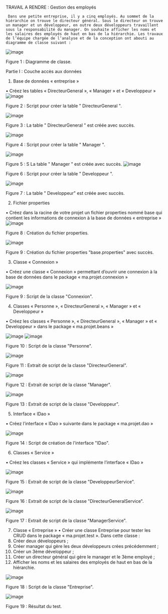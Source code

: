 TRAVAIL A RENDRE : Gestion des employés

     Dans une petite entreprise, il y a cinq employés. Au sommet de la hiérarchie on trouve le directeur général. Sous le directeur on trouve un manager et un développeur, en outre deux développeurs travaillent sous la responsabilité du manager. On souhaite afficher les noms et les salaires des employés de haut en bas de la hiérarchie. Les travaux de l’équipe chargée de l’analyse et de la conception ont abouti au diagramme de classe suivant :
     
 ![image](https://github.com/user-attachments/assets/969a650c-6d49-400c-babe-0973fec5d825)

Figure 1 : Diagramme de classe.

 Partie I : Couche accès aux données

1. Base de données « entreprise »

•	Créez les tables « DirecteurGeneral », « Manager » et « Developpeur » 
 ![image](https://github.com/user-attachments/assets/1e450060-0226-44b9-8618-902e171c1256)

Figure 2 : Script pour créer la table " DirecteurGeneral ".

 ![image](https://github.com/user-attachments/assets/fcef9f14-8e01-49a5-add5-f374fd3c5c53)

Figure 3 : La table " DirecteurGeneral " est créée avec succès.

 ![image](https://github.com/user-attachments/assets/c539f690-53d8-440c-8779-9edde4c27067)

Figure 4 : Script pour créer la table " Manager ".

 ![image](https://github.com/user-attachments/assets/4fb11050-1837-4e15-891e-6f736d32cd46)

Figure 5 : S La table " Manager " est créée avec succès.
![image](https://github.com/user-attachments/assets/1a98b795-a416-401b-bbdf-5e6afb21050a)

 
Figure 6 : Script pour créer la table " Developpeur ".

 ![image](https://github.com/user-attachments/assets/dbf49352-5e78-483e-b230-84e87ad0aeb5)

Figure 7 : La table " Developpeur" est créée avec succès.


2. Fichier properties
   

•	Créez dans la racine de votre projet un fichier properties nommé base qui contient les informations de connexion à la base de données « entreprise »
 ![image](https://github.com/user-attachments/assets/7af9f72d-b721-4d4e-9015-07df5d832f63)

Figure 8 : Création du fichier properties.

 ![image](https://github.com/user-attachments/assets/048de27e-106e-4a60-a3c8-52c83775c357)

Figure 9 : Création du fichier properties "base.properties" avec succès.

3. Classe « Connexion »

•	Créez une classe « Connexion » permettant d’ouvrir une connexion à la base de données dans le package « ma.projet.connexion » 

 ![image](https://github.com/user-attachments/assets/881ec2b8-05b4-4c87-a6a5-0d7e5739389e)

Figure 9 : Script de la classe "Connexion".


4. Classes « Personne », « DirecteurGeneral », « Manager » et « Developpeur »

•	Créez les classes « Personne », « DirecteurGeneral », « Manager » et « Developpeur » dans le package « ma.projet.beans »
 
 
![image](https://github.com/user-attachments/assets/386abe2e-c0e4-4e98-9382-9b9ddbb5fcf3)
![image](https://github.com/user-attachments/assets/c147ffc1-543e-4e9d-b78b-9a2d30fa29d0)

Figure 10 : Script de la classe "Personne".

 ![image](https://github.com/user-attachments/assets/2f4504e1-a6d5-4ab9-a25e-bb113ebece61)

Figure 11 : Extrait de script de la classe "DirecteurGeneral".


 ![image](https://github.com/user-attachments/assets/a5ef941f-4449-4371-a6dd-d8ccd81b4a7e)

Figure 12 : Extrait de script de la classe "Manager".

![image](https://github.com/user-attachments/assets/37d15e5a-f37c-44f8-ab99-b6e7496ad13a)

Figure 13 : Extrait de script de la classe "Developpeur".


5. Interface « IDao »

•	Créez l’interface « IDao » suivante dans le package « ma.projet.dao »

 ![image](https://github.com/user-attachments/assets/fe4d9b15-a32c-4e48-be04-9f548015b71e)

Figure 14 : Script de création de l'interface "IDao".

6. Classes « Service »

•	Créez les classes « Service » qui implémente l’interface « IDao »
 
![image](https://github.com/user-attachments/assets/1f874d13-9d36-4b31-bfe7-e4c1d16ab4b0)

Figure 15 : Extrait de script de la classe "DeveloppeurService".

![image](https://github.com/user-attachments/assets/a804a0a6-bfee-429a-a671-1ba234f26d6c)

Figure 16 : Extrait de script de la classe "DirecteurGeneralService".

 ![image](https://github.com/user-attachments/assets/5b4c12bd-9008-4d4e-9d99-b8306a0ae199)

Figure 17 : Extrait de script de la classe "ManagerService".

7. Classe « Entreprise »
•	Créer une classe Entreprise pour tester les CRUD dans le package « ma.projet.test ». Dans cette classe :
1. Créer deux développeurs ; 
2. Créer manager qui gère les deux développeurs crées précédemment ; 
3. Créer un 3ème développeur ; 
4. Créer un directeur général qui gère le manager et le 3ème employé ; 
5. Afficher les noms et les salaires des employés de haut en bas de la hiérarchie.

![image](https://github.com/user-attachments/assets/42e41d07-348e-4d75-bf82-96f8270f7856)

Figure 18 : Script de la classe "Entreprise".

 ![image](https://github.com/user-attachments/assets/4b50aeef-2b45-44a6-81bb-046cd0c7a3bb)

Figure 19 : Résultat du test.

